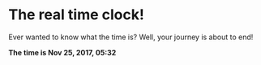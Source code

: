 # The real time clock!

Ever wanted to know what the time is? Well, your journey is about to end!

**The time is Nov 25, 2017, 05:32**